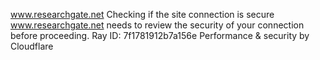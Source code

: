 www.researchgate.net
Checking if the site connection is secure
www.researchgate.net needs to review the security of your connection before proceeding.
Ray ID: 7f1781912b7a156e
Performance & security by Cloudflare